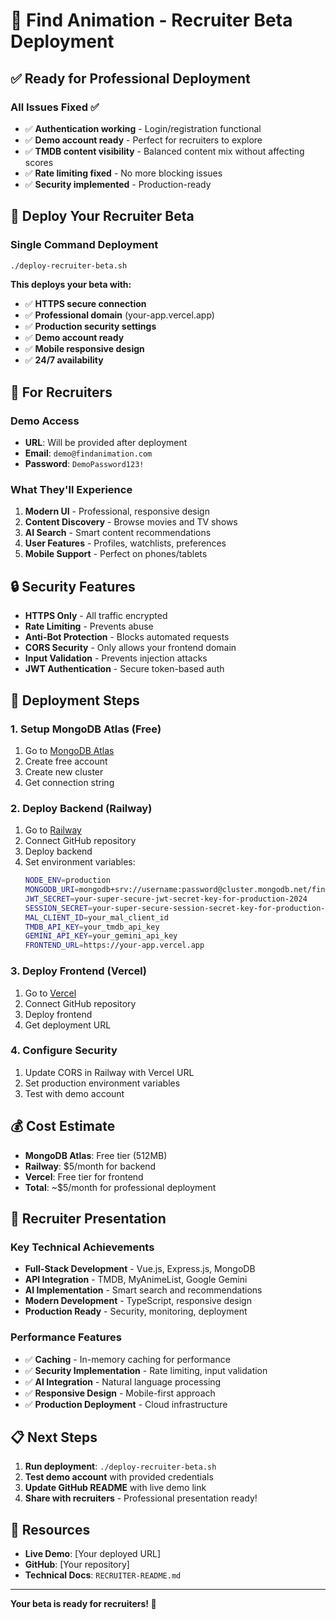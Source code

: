 # 🎯 Find Animation - Recruiter Beta Deployment

## ✅ **Ready for Professional Deployment**

### **All Issues Fixed** ✅

- ✅ **Authentication working** - Login/registration functional
- ✅ **Demo account ready** - Perfect for recruiters to explore
- ✅ **TMDB content visibility** - Balanced content mix without affecting scores
- ✅ **Rate limiting fixed** - No more blocking issues
- ✅ **Security implemented** - Production-ready

## 🚀 **Deploy Your Recruiter Beta**

### **Single Command Deployment**

```bash
./deploy-recruiter-beta.sh
```

**This deploys your beta with:**

- ✅ **HTTPS secure connection**
- ✅ **Professional domain** (your-app.vercel.app)
- ✅ **Production security settings**
- ✅ **Demo account ready**
- ✅ **Mobile responsive design**
- ✅ **24/7 availability**

## 🎯 **For Recruiters**

### **Demo Access**

- **URL**: Will be provided after deployment
- **Email**: `demo@findanimation.com`
- **Password**: `DemoPassword123!`

### **What They'll Experience**

1. **Modern UI** - Professional, responsive design
2. **Content Discovery** - Browse movies and TV shows
3. **AI Search** - Smart content recommendations
4. **User Features** - Profiles, watchlists, preferences
5. **Mobile Support** - Perfect on phones/tablets

## 🔒 **Security Features**

- **HTTPS Only** - All traffic encrypted
- **Rate Limiting** - Prevents abuse
- **Anti-Bot Protection** - Blocks automated requests
- **CORS Security** - Only allows your frontend domain
- **Input Validation** - Prevents injection attacks
- **JWT Authentication** - Secure token-based auth

## 📱 **Deployment Steps**

### **1. Setup MongoDB Atlas (Free)**

1. Go to [MongoDB Atlas](https://www.mongodb.com/atlas)
2. Create free account
3. Create new cluster
4. Get connection string

### **2. Deploy Backend (Railway)**

1. Go to [Railway](https://railway.app)
2. Connect GitHub repository
3. Deploy backend
4. Set environment variables:
   ```bash
   NODE_ENV=production
   MONGODB_URI=mongodb+srv://username:password@cluster.mongodb.net/findanimation
   JWT_SECRET=your-super-secure-jwt-secret-key-for-production-2024
   SESSION_SECRET=your-super-secure-session-secret-key-for-production-2024
   MAL_CLIENT_ID=your_mal_client_id
   TMDB_API_KEY=your_tmdb_api_key
   GEMINI_API_KEY=your_gemini_api_key
   FRONTEND_URL=https://your-app.vercel.app
   ```

### **3. Deploy Frontend (Vercel)**

1. Go to [Vercel](https://vercel.com)
2. Connect GitHub repository
3. Deploy frontend
4. Get deployment URL

### **4. Configure Security**

1. Update CORS in Railway with Vercel URL
2. Set production environment variables
3. Test with demo account

## 💰 **Cost Estimate**

- **MongoDB Atlas**: Free tier (512MB)
- **Railway**: $5/month for backend
- **Vercel**: Free tier for frontend
- **Total**: ~$5/month for professional deployment

## 🎯 **Recruiter Presentation**

### **Key Technical Achievements**

- **Full-Stack Development** - Vue.js, Express.js, MongoDB
- **API Integration** - TMDB, MyAnimeList, Google Gemini
- **AI Implementation** - Smart search and recommendations
- **Modern Development** - TypeScript, responsive design
- **Production Ready** - Security, monitoring, deployment

### **Performance Features**

- ✅ **Caching** - In-memory caching for performance
- ✅ **Security Implementation** - Rate limiting, input validation
- ✅ **AI Integration** - Natural language processing
- ✅ **Responsive Design** - Mobile-first approach
- ✅ **Production Deployment** - Cloud infrastructure

## 📋 **Next Steps**

1. **Run deployment**: `./deploy-recruiter-beta.sh`
2. **Test demo account** with provided credentials
3. **Update GitHub README** with live demo link
4. **Share with recruiters** - Professional presentation ready!

## 🔗 **Resources**

- **Live Demo**: [Your deployed URL]
- **GitHub**: [Your repository]
- **Technical Docs**: `RECRUITER-README.md`

---

**Your beta is ready for recruiters! 🎯**
